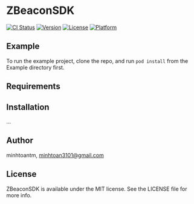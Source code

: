 # ZBeaconSDK

[![CI Status](https://img.shields.io/travis/minhtoantm/ZBeaconSDK.svg?style=flat)](https://travis-ci.org/minhtoantm/ZBeaconSDK)
[![Version](https://img.shields.io/cocoapods/v/ZBeaconSDK.svg?style=flat)](https://cocoapods.org/pods/ZBeaconSDK)
[![License](https://img.shields.io/cocoapods/l/ZBeaconSDK.svg?style=flat)](https://cocoapods.org/pods/ZBeaconSDK)
[![Platform](https://img.shields.io/cocoapods/p/ZBeaconSDK.svg?style=flat)](https://cocoapods.org/pods/ZBeaconSDK)

## Example

To run the example project, clone the repo, and run `pod install` from the Example directory first.

## Requirements

## Installation

...

## Author

minhtoantm, minhtoan3101@gmail.com

## License

ZBeaconSDK is available under the MIT license. See the LICENSE file for more info.
